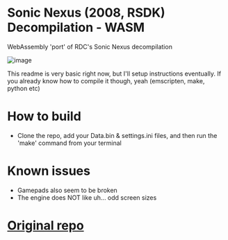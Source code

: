 # Sonic Nexus (2008, RSDK) Decompilation - WASM
WebAssembly 'port' of RDC's Sonic Nexus decompilation

![image](https://github.com/Jd-1206/Sonic-Nexus-WASM/assets/104047615/4a8e1e82-bc29-4c8a-a8f5-a81682e91350)

This readme is very basic right now, but I'll setup instructions eventually. If you already know how to compile it though, yeah (emscripten, make, python etc)

# How to build
* Clone the repo, add your Data.bin & settings.ini files, and then run the 'make' command from your terminal

# Known issues
* Gamepads also seem to be broken
* The engine does NOT like uh... odd screen sizes

# [Original repo](https://github.com/Rubberduckycooly/Sonic-Nexus-Decompilation)
